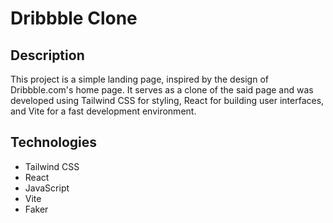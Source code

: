 # Dribbble Clone

## Description
This project is a simple landing page, inspired by the design of Dribbble.com's home page. It serves as a clone of the said page and was developed using Tailwind CSS for styling, React for building user interfaces, and Vite for a fast development environment.

## Technologies
- Tailwind CSS
- React
- JavaScript
- Vite
- Faker
